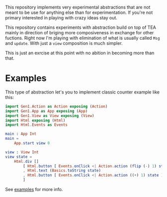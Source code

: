 This repository implements very experimental abstractions that are not meant to be use for anything else than for experimentation.
If you're not primary interested in playing with crazy ideas stay out.

This repository contains experiments with abstraction build on top of TEA mainly in direction of briging more composiveness
in exchange for other fuctions. Right now I'm playing with elimination of what is usually called `Msg` and `update`.
With just a `view` composition is much simpler.

This is just an exrcise at this point with no abition in becoming more than that.

# Examples

This type of abstraction let's you to implement classic counter example like this:


```elm
import Gen1.Action as Action exposing (Action)
import Gen1.App as App exposing (App)
import Gen1.View as View exposing (View)
import Html exposing (Html)
import Html.Events as Events

main : App Int
main =
    App.start view 0

view : View Int
view state =
    Html.div []
        [ Html.button [ Events.onClick <| Action.action (flip (-) 1) state ] [ Html.text "-" ]
        , Html.text (Basics.toString state)
        , Html.button [ Events.onClick <| Action.action ((+) 1) state ] [ Html.text "+" ]
        ]
```

See [examples](/examples) for more info.
